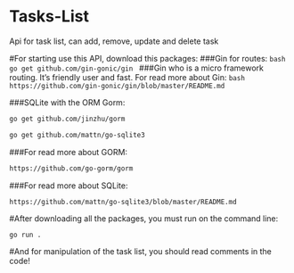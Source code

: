 # Tasks-List
Api for task list, can add, remove, update and delete task

#For starting use this API, download this packages:
    ###Gin for routes:
    ```bash
    go get github.com/gin-gonic/gin
    ```
    ###Gin who is a micro framework routing. It’s friendly user and fast. For read more about Gin:
    ```bash
    https://github.com/gin-gonic/gin/blob/master/README.md
    ```

    
   ###SQLite with the ORM Gorm:
   ```bash
   go get github.com/jinzhu/gorm
   ```
   ```bash
   go get github.com/mattn/go-sqlite3
   ```
   
   
   ###For read more about GORM:
   ```bash
   https://github.com/go-gorm/gorm
   ```
    
   ###For read more about SQLite:
   ```bash
   https://github.com/mattn/go-sqlite3/blob/master/README.md
   ```
    
   
#After downloading all the packages, you must run on the command line:
```
go run .
```

#And for manipulation of the task list, you should read comments in the code!

    
    
